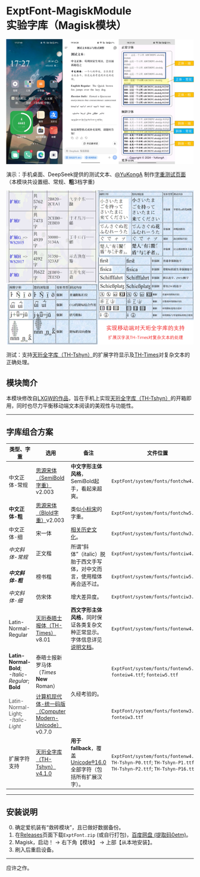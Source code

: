 # ExptFont-MagiskModule<br>实验字库（Magisk模块）

![实机演示_0](Presentation_250513_0.png)

演示：手机桌面、DeepSeek提供的测试文本、[@YuKongA](https://github.com/YuKongA/) 制作[字重测试页面](https://font.yukonga.top/)（本模块共设置<span style="font-weight: 300;">细</span>、常规、**粗**3档字重)

![实机演示_1](Presentation_250513_1.png)

测试：支持[天珩全字库（TH-Tshyn）](http://cheonhyeong.com/Simplified/download.html)的扩展字符显示及[TH-Times](http://cheonhyeong.com/Tools/Times.html)对复杂文本的正确处理。

## 模块简介

本模块修改自[LXGW的作品](https://github.com/lxgw/advanced-cjk-font-magisk-module-template)，旨在手机上实现[天珩全字库（TH-Tshyn）](http://cheonhyeong.com/Simplified/download.html)的开箱即用，同时也尽力平衡移动端文本阅读的美观性与功能性。

---

## 字库组合方案

<table>
  <thead>
    <tr>
      <th>类型、字重</th>
      <th>选用</th>
      <th>备注</th>
      <th>文件位置</th>
    </tr>
  </thead>
  <tbody>
    <tr>
      <td>中文正体-常规</td>
      <td>
        <a href="https://github.com/notofonts/noto-cjk">思源宋体（SemiBold字重）</a>v2.003
      </td>
      <td><strong>中文字形主体风格</strong>，SemiBold起手，看起来超爽。</td>
        <td><code>ExptFont/system/fonts/fontchw4.otf</code></td>
    </tr>
    <tr>
      <td><strong>中文正体-粗</strong></td>
      <td>
        <a href="https://github.com/notofonts/noto-cjk">思源宋体（Blold字重）</a>v2.003
      </td>
      <td>类似<a href="https://www.foundertype.com/index.php/FontInfo/index/id/164">小标宋</a>的字重。</td>
      <td><code>ExptFont/system/fonts/fontchw5.otf</code></td>
    </tr>
    <tr>
      <td><span style="font-weight: 300;">中文正体-细</span></td>
      <td>宋一体</td>
      <td>
        <a href="http://printinginst.com/newsinfo/2222180.html">相关历史文化</a>。
      </td>
      <td><code>ExptFont/system/fonts/fontchw3.otf</code></td>
    </tr>
    <tr>
        <td><em>中文斜体-常规</em></td>
      <td>正文楷</td>
      <td rowspan=2>所谓“斜体”（italic）脱胎于西文手写体，对中文而言，使用楷体再合适不过。</td>
      <td><code>ExptFont/system/fonts/fontciw4.ttf</code></td>
    </tr>
    <tr>
      <td><em><strong>中文斜体-粗</strong></em></td>
      <td>榜书楷</td>
      <td><code>ExptFont/system/fonts/fontciw5.ttf</code></td>
    </tr>
    <tr>
      <td><span style="font-weight: 300;"><em>中文斜体-细</em></span></td>
      <td>仿宋体</td>
      <td>增大差异度。</td>
      <td><code>ExptFont/system/fonts/fontciw3.ttf</code></td>
    </tr>
    <tr>
      <td>Latin-Normal-Regular</td>
      <td>
        <a href="http://cheonhyeong.com/Tools/Times.html">天珩泰晤士报体（TH-Times）</a>v8.01
      </td>
      <td><strong>西文字形主体风格</strong>，同时保证各类复杂文种正常显示。字体信息详见<a href="http://cheonhyeong.com/Tools/Times.html">说明文档</a>。</td>
      <td><code>ExptFont/system/fonts/fontenw4.ttc</code></td>
    </tr>
    <tr>
      <td>
        <strong>Latin-Normal-Bold</strong>;<br>
        <em>-Italic-Regular</em>; <strong>Bold</strong>
      </td>
      <td>泰晤士报新罗马体（<em>Times</em> <strong>New</strong> Roman）</td>
      <td rowspan=2>久经考验的。</td>
      <td><code>ExptFont/system/fonts/fontenw5.ttf</code>; <code>fonteiw4.ttf</code>; <code>fonteiw5.ttf</code></td>
    </tr>
    <tr>
      <td>
        <span style="font-weight: 300;">Latin-Normal-Light</span>;<br>
        <em><span style="font-weight: 300;">-Italic-Light</span></em>
      </td>
      <td>
        <a href="https://ctan.org/pkg/cm-unicode">计算机现代体-统一码版（Computer Modern-Unicode）</a>v0.7.0
      </td>
      <td><code>ExptFont/system/fonts/fontenw3.ttf</code>; <code>fonteiw3.ttf</code></td>
    </tr>
    <tr>
      <td>扩展字符支持</td>
      <td>
        <a href="http://cheonhyeong.com/Simplified/download.html">天珩全字库（TH-Tshyn）v4.1.0</a>
      </td>
      <td><strong>用于fallback</strong>，覆盖<a href="https://www.unicode.org/versions/Unicode16.0.0/">Unicode®16.0</a>全部字符（包括所有扩展汉字）。</td>
      <td><code>ExptFont/system/fonts/fontenw4.ttc</code>; <code>TH-Tshyn-P0.ttf</code>; <code>TH-Tshyn-P1.ttf</code>; <code>TH-Tshyn-P2.ttf</code>; <code>TH-Tshyn-P16.ttf</code></td>
    </tr>
  </tbody>
</table>



---

## 安装说明

0. 确定爱机装有“救砖模块”，且已做好数据备份。
1. 在[Releases](https://github.com/Fisher4124/ExptFont-MagiskModule/releases)页面下载`ExptFont.zip` (或自行打包)，[百度网盘 (提取码0etm)](https://pan.baidu.com/s/1baPLW8VUTA3d4I1yQ3fbOw)。
2. Magisk，启动！ → 右下角【模块】 → 上部【从本地安装】。
3. 刷入后重启设备。

---

应许之作。